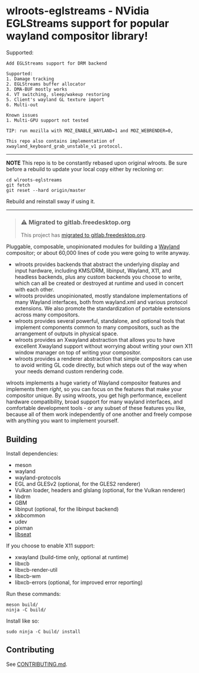 # wlroots-eglstreams - NVidia EGLStreams support for popular wayland compositor library!

Supported:
```
Add EGLStreams support for DRM backend

Supported:
1. Damage tracking
2. EGLStreams buffer allocator
3. DMA-BUF mostly works
4. VT switching, sleep/wakeup restoring
5. Client's wayland GL texture import
6. Multi-out

Known issues
1. Multi-GPU support not tested

TIP: run mozilla with MOZ_ENABLE_WAYLAND=1 and MOZ_WEBRENDER=0,

This repo also contains implementation of xwayland_keyboard_grab_unstable_v1 protocol.

```
---
**NOTE**
This repo is to be constantly rebased upon original wlroots.
Be sure before a rebuild to update your local copy
either by recloning or:
```
cd wlroots-eglstreams
git fetch
git reset --hard origin/master
```
Rebuild and reinstall sway if using it.

---


> ### ⚠️ Migrated to gitlab.freedesktop.org
>
> This project has [migrated to gitlab.freedesktop.org](https://gitlab.freedesktop.org/wlroots/wlroots).

Pluggable, composable, unopinionated modules for building a [Wayland]
compositor; or about 60,000 lines of code you were going to write anyway.

- wlroots provides backends that abstract the underlying display and input
  hardware, including KMS/DRM, libinput, Wayland, X11, and headless backends,
  plus any custom backends you choose to write, which can all be created or
  destroyed at runtime and used in concert with each other.
- wlroots provides unopinionated, mostly standalone implementations of many
  Wayland interfaces, both from wayland.xml and various protocol extensions.
  We also promote the standardization of portable extensions across
  many compositors.
- wlroots provides several powerful, standalone, and optional tools that
  implement components common to many compositors, such as the arrangement of
  outputs in physical space.
- wlroots provides an Xwayland abstraction that allows you to have excellent
  Xwayland support without worrying about writing your own X11 window manager
  on top of writing your compositor.
- wlroots provides a renderer abstraction that simple compositors can use to
  avoid writing GL code directly, but which steps out of the way when your
  needs demand custom rendering code.

wlroots implements a huge variety of Wayland compositor features and implements
them *right*, so you can focus on the features that make your compositor
unique. By using wlroots, you get high performance, excellent hardware
compatibility, broad support for many wayland interfaces, and comfortable
development tools - or any subset of these features you like, because all of
them work independently of one another and freely compose with anything you want
to implement yourself.


## Building

Install dependencies:

* meson
* wayland
* wayland-protocols
* EGL and GLESv2 (optional, for the GLES2 renderer)
* Vulkan loader, headers and glslang (optional, for the Vulkan renderer)
* libdrm
* GBM
* libinput (optional, for the libinput backend)
* xkbcommon
* udev
* pixman
* [libseat]

If you choose to enable X11 support:

* xwayland (build-time only, optional at runtime)
* libxcb
* libxcb-render-util
* libxcb-wm
* libxcb-errors (optional, for improved error reporting)

Run these commands:

    meson build/
    ninja -C build/

Install like so:

    sudo ninja -C build/ install

## Contributing

See [CONTRIBUTING.md].

[Wayland]: https://wayland.freedesktop.org/
[wiki]: https://gitlab.freedesktop.org/wlroots/wlroots/-/wikis/Getting-started
[wrapper libraries]: https://gitlab.freedesktop.org/wlroots/wlroots/-/wikis/Projects-which-use-wlroots#wrapper-libraries
[libseat]: https://git.sr.ht/~kennylevinsen/seatd
[CONTRIBUTING.md]: https://gitlab.freedesktop.org/wlroots/wlroots/-/blob/master/CONTRIBUTING.md
